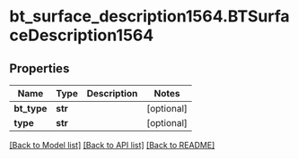 # bt_surface_description1564.BTSurfaceDescription1564

## Properties
Name | Type | Description | Notes
------------ | ------------- | ------------- | -------------
**bt_type** | **str** |  | [optional] 
**type** | **str** |  | [optional] 

[[Back to Model list]](../README.md#documentation-for-models) [[Back to API list]](../README.md#documentation-for-api-endpoints) [[Back to README]](../README.md)


